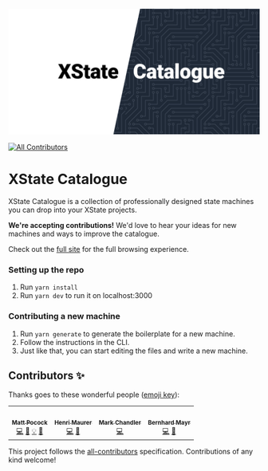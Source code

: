 ![XState Catalogue](./public/og-image.png)
<!-- ALL-CONTRIBUTORS-BADGE:START - Do not remove or modify this section -->
[![All Contributors](https://img.shields.io/badge/all_contributors-2-orange.svg?style=flat-square)](#contributors-)
<!-- ALL-CONTRIBUTORS-BADGE:END -->

# XState Catalogue

XState Catalogue is a collection of professionally designed state machines you can drop into your XState projects.

**We're accepting contributions!** We'd love to hear your ideas for new machines and ways to improve the catalogue.

Check out the [full site](https://xstate-catalogue.com) for the full browsing experience.

### Setting up the repo

1. Run `yarn install`
2. Run `yarn dev` to run it on localhost:3000

### Contributing a new machine

1. Run `yarn generate` to generate the boilerplate for a new machine.
2. Follow the instructions in the CLI.
3. Just like that, you can start editing the files and write a new machine.

## Contributors ✨

Thanks goes to these wonderful people ([emoji key](https://allcontributors.org/docs/en/emoji-key)):

<!-- ALL-CONTRIBUTORS-LIST:START - Do not remove or modify this section -->
<!-- prettier-ignore-start -->
<!-- markdownlint-disable -->
<table>
  <tr>
    <td align="center"><a href="https://github.com/mattpocock"><img src="https://avatars.githubusercontent.com/u/28293365?v=4?s=100" width="100px;" alt=""/><br /><sub><b>Matt Pocock</b></sub></a><br /><a href="https://github.com/mattpocock/xstate-catalogue/commits?author=mattpocock" title="Code">💻</a> <a href="#ideas-mattpocock" title="Ideas, Planning, & Feedback">🤔</a> <a href="#example-mattpocock" title="Examples">💡</a> <a href="#design-mattpocock" title="Design">🎨</a></td>
    <td align="center"><a href="https://twitter.com/belinburgh"><img src="https://avatars.githubusercontent.com/u/541045?v=4?s=100" width="100px;" alt=""/><br /><sub><b>Henri Maurer</b></sub></a><br /><a href="https://github.com/mattpocock/xstate-catalogue/commits?author=hmaurer" title="Code">💻</a> <a href="#ideas-hmaurer" title="Ideas, Planning, & Feedback">🤔</a></td>
    <td align="center"><a href="http://chanchan.io"><img src="https://avatars.githubusercontent.com/u/1954752?v=4?s=100" width="100px;" alt=""/><br /><sub><b>Mark Chandler</b></sub></a><br /><a href="https://github.com/mattpocock/xstate-catalogue/commits?author=with-heart" title="Code">💻</a></td>
    <td align="center"><a href="https://twitter.com/bemayr"><img src="https://avatars.githubusercontent.com/u/6529243?v=4?s=100" width="100px;" alt=""/><br /><sub><b>Bernhard Mayr</b></sub></a><br /><a href="https://github.com/mattpocock/xstate-catalogue/commits?author=bemayr" title="Code">💻</a> <a href="#ideas-bemayr" title="Ideas, Planning, & Feedback">🤔</a></td>
  </tr>
</table>

<!-- markdownlint-restore -->
<!-- prettier-ignore-end -->

<!-- ALL-CONTRIBUTORS-LIST:END -->

This project follows the [all-contributors](https://github.com/all-contributors/all-contributors) specification. Contributions of any kind welcome!
